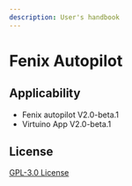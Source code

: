 ```yaml
---
description: User's handbook
---
```


# Fenix Autopilot

## Applicability

* Fenix autopilot V2.0-beta.1
* Virtuino App V2.0-beta.1

## License

 [GPL-3.0 License](https://github.com/spascual90/Fenix/blob/master/LICENSE)

